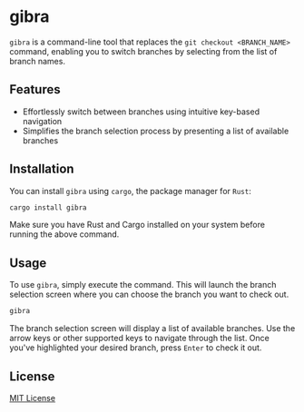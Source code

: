 # gibra

`gibra` is a command-line tool that replaces the `git checkout <BRANCH_NAME>` command, enabling you to switch branches by selecting from the list of branch names.

## Features

- Effortlessly switch between branches using intuitive key-based navigation
- Simplifies the branch selection process by presenting a list of available branches

## Installation

You can install `gibra` using `cargo`, the package manager for `Rust`:

```sh
cargo install gibra
```

Make sure you have Rust and Cargo installed on your system before running the above command.

## Usage

To use `gibra`, simply execute the command. This will launch the branch selection screen where you can choose the branch you want to check out.

```sh
gibra
```

The branch selection screen will display a list of available branches. Use the arrow keys or other supported keys to navigate through the list. Once you've highlighted your desired branch, press `Enter` to check it out.

## License

[MIT License](https://github.com/ne-oki/gibra/blob/main/LICENSE)
